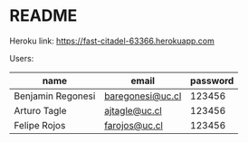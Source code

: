 # README

Heroku link: https://fast-citadel-63366.herokuapp.com

Users:

| name  | email | password |
| ----- | ----- | -------- |
| Benjamin Regonesi | baregonesi@uc.cl | 123456 |
| Arturo Tagle | ajtagle@uc.cl | 123456 |
| Felipe Rojos | farojos@uc.cl | 123456 |

